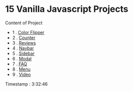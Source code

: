 # 15 Vanilla Javascript Projects

Content of Project

- 1 .  [Color Flipper](/01-color-flipper/ReadMe.md)
- 2 .  [Counter](/02-counter/ReadMe.md)
- 3 .  [Reviews](/03-reviews/ReadMe.md)
- 4 .  [Navbar](/04-navbar/ReadMe.md)
- 5 .  [Sidebar](/05-sidebar/ReadMe.md)
- 6 .  [Modal](/06-modal/ReadMe.md)
- 7 .  [FAQ](/07-questions/ReadMe.md)
- 8 .  [Menu](/08-menu/ReadMe.md)
- 9 .  [Video](/09-video/ReadMe.md)




Timestamp : 3:32:46
